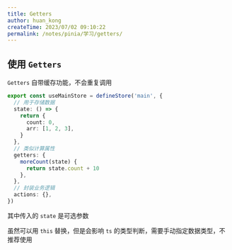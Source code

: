 ```yaml
---
title: Getters
author: huan_kong
createTime: 2023/07/02 09:10:22
permalink: /notes/pinia/学习/getters/
---
```


## 使用 `Getters`

`Getters` 自带缓存功能，不会重复调用

```ts
export const useMainStore = defineStore('main', {
  // 用于存储数据
  state: () => {
    return {
      count: 0,
      arr: [1, 2, 3],
    }
  },
  // 类似计算属性
  getters: {
    moreCount(state) {
      return state.count + 10
    },
  },
  // 封装业务逻辑
  actions: {},
})
```

其中传入的 `state` 是可选参数

虽然可以用 `this` 替换，但是会影响 `ts` 的类型判断，需要手动指定数据类型，不推荐使用
